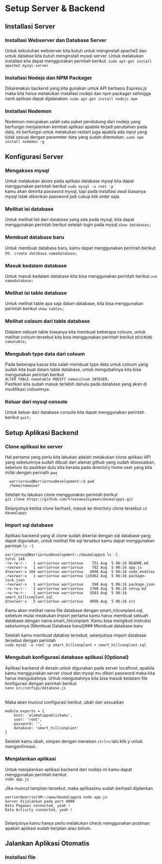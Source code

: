 # Setup Server & Backend

## Installasi Server
### Installasi Webserver dan Database Server
Untuk kebutuhan webserver kita butuh untuk menginstall apache2 dan untuk databse kita butuh menginstall mysql-server. Untuk melakukan installasi kita dapat menggunakan perintah berikut.
` sudo apt-get install apache2 mysql-server `

### Installasi Nodejs dan NPM Packager
Dikarenakan backend yang kita gunakan untuk API berbasis Express.js maka kita harus melakukan installasi nodejs dan npm packager sehingga nanti aplikasi dapat dijalanakan.
` sudo apt-get install nodejs npm `

### Installasi Nodemon 
Nodemon merupakan salah satu paket pendukung dari nodejs yang berfungsi menjalankan kembali aplikasi apabila terjadi perubahan pada data, ini berfungsi untuk melakukan restart juga apabila ada input yang tidak sesuai dengan parameter data yang sudah ditentukan.
` sudo npm install nodemon -g `

## Konfigurasi Server
### Mengakses mysql
Untuk melakukan akses pada aplikasi database mysql kita dapat menggunakan perintah berikut
` sudo mysql -u root -p ` <br>
kamu akan diminta password mysql, tapi pada installasi awal biasanya mysql tidak diberikan password jadi cukup klik enter saja.

### Melihat isi database
Untuk melihat list dari database yang ada pada mysql, kita dapat menggunakan perintah berikut setelah login pada mysql
` show databases; `

### Membuat database baru
Untuk membuat database baru, kamu dapat menggunakan perintah berikut ini.
` create database namadatabase;`

### Masuk kedalam database
Untuk masuk kedalam database kita bisa menggunakan perintah berikut
` use namadatabase; `

### Melihat isi table database
Untuk melihat table apa saja dalam database, kita bisa menggunakan perintah berikut
` show tables; `

### Melihat coloum dari table database
Didalam sebuah table biasanya kita membuat beberapa coloum, untuk melihat coloum tersebut kita bisa menggunakan perintah berikut
` DESCRIBE namatable; `

### Mengubah type data dari coloum
Pada beberapa kasus kita salah membuat type data untuk coloum yang sudah kita buat dalam table database, untuk mengubahnya kita bisa mengunakan perintah berikut<br>
` ALTER TABLE namatable MODIFY namacoloum INTEGER; ` <br>
Pastikan kita sudah masuk terlebih dahulu pada database yang akan di modifikasi coloumnya.

### Keluar dari mysql console
Untuk keluar dari database console kita dapat menggunakan perintah berikut
` quit; `

## Setup Aplikasi Backend
### Clone aplikasi ke server
Hal pertama yang perlu kita lakukan adalah melakukan clone aplikasi API yang sebelumnya sudah dibuat dari alamat github yang sudah disesuaikan, sebelum itu pastikan dulu kita berada pada directory home user yang kita miliki dengan perinath ` pwq ` <br>
```
  warriornux@WarriornuxDevelopment:~$ pwd
  /home/namauser 
```
Setelah itu lakukan clone menggunakan perintah berikut <br>
` git clone https://github.com/tresnawidiyaman/daumalapps.git ` <br>

Selanjutnya ketika clone berhasil, masuk ke directory clone tersebut ` cd daumalapps `

### Import sql database
Aplikasi backend yang di clone sudah disertai dengan sql database yang dapat digunakan, untuk melihat file sql tersebut kamu dapat menggunakan perintah `ls -l`<br>
```
warriornux@WarriornuxDevelopment:~/daumalapps$ ls -l
total 148
-rw-rw-r--   1 warriornux warriornux    751 Aug  5 06:16 README.md
-rwxrwxr-x   1 warriornux warriornux    782 Aug  5 06:16 app.js
drwxrwxr-x 164 warriornux warriornux   4096 Aug  5 06:16 node_modules
-rwxrwxr-x   1 warriornux warriornux 119362 Aug  5 06:16 package-lock.json
-rwxrwxr-x   1 warriornux warriornux    390 Aug  5 06:16 package.json
-rw-rw-r--   1 warriornux warriornux   2768 Aug  5 06:16 setup.md
-rw-rw-r--   1 warriornux warriornux   3583 Aug  5 06:16 smart_hillconplant.sql
drwxrwxr-x   5 warriornux warriornux   4096 Aug  5 06:16 src
```
Kamu akan melihat nama file database dengan smart_hilconplant.sql, sebelum mulai meakukan import pertama kamu harus membuat sebuah database dengan nama smart_hilconplant. Kamu bisa mengikuti instruksi sebelumnya [Membuat Database baru](### Membuat database baru<br>

Setelah kamu membuat databse tersebut, selanjutnya import database tersebut dengan perintah <br>
` sudo mysql -u root -p smart_hillconplant < smart_hillconplant.sql `

### Mengubah konfigurasi database aplikasi (Optional)
Aplikasi backend di desain untuk digunakan pada server localhost, apabila kamu menggunakan server cloud dan mysql mu diberi password maka kita harus mengubahnya.
Untuk mengubahnya kita bisa masuk kedalam file konfigurasi dengan perintah berikut <br>
` nano src/configs/database.js ` <br><br>

Maka akan muncul configurasi berikut, ubah dan sesuaikan<br>
```
module.exports = {
    host: 'alamatippublickamu',
    user: 'root',
    password: '',
    database: 'smart_hillconplant'
}
```

Setelah kamu ubah, simpan dengan menekan `ctrl+x` lalu klik y untuk mengonfirmasi.

### Menjalankan aplikasi
Untuk menjalankan aplikasi backend dari nodejs ini kamu dapat menggunakan perintah berikut<br>
`node app.js` <br>

Jika muncul tampilan tersebut, maka aplikasimu sudah berhasil dijalankan<br>
```
warrior@warriorVM:~/www/daumalapps$ node app.js 
Server dijalankan pada port 8000
Data Pegawai connected, yeah !
Data Activity connected, yeah !
 
```

Selanjutnya kamu hanya perlu melakukan check menggunakan postman apakah aplikasi sudah berjalan atau belum.

## Jalankan Aplikasi Otomatis
### Installasi file

